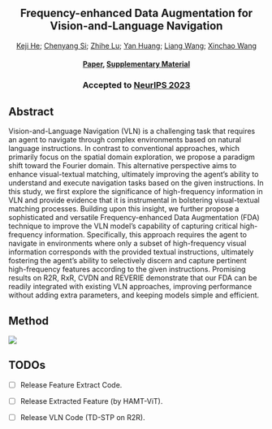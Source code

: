 <div align="center">

<h2>Frequency-enhanced Data Augmentation for Vision-and-Language Navigation</h2>

<div>
    <a href='https://scholar.google.com/citations?user=RHPI-NQAAAAJ&hl=zh-CN' target='_blank'>Keji He</a>;
    <a href='https://scholar.google.com/citations?hl=en&user=XdahAuoAAAAJ&view_op=list_works' target='_blank'>Chenyang Si</a>;
    <a href='https://zhihelu.github.io/'>Zhihe Lu</a>;
    <a href='https://yanrockhuang.github.io/' target='_blank'>Yan Huang</a>;
    <a href='http://scholar.google.com/citations?user=8kzzUboAAAAJ&hl=zh-CN' target='_blank'>Liang Wang</a>;
    <a href='https://sites.google.com/site/sitexinchaowang/?pli=1' target='_blank'>Xinchao Wang</a>
</div>


<h4 align="center">
  <a href="https://openreview.net/pdf?id=eKFrXWb0sT" target='_blank'>Paper</a>,
  <a href="https://openreview.net/attachment?id=eKFrXWb0sT&name=supplementary_material" target='_blank'>Supplementary Material</a>
</h4>

<h3><strong>Accepted to <a href='https://neurips.cc/' target='_blank'>NeurIPS 2023</a></strong></h3>


</div>

## Abstract

Vision-and-Language Navigation (VLN) is a challenging task that requires an agent to navigate through complex environments based on natural language instructions. In contrast to conventional approaches, which primarily focus on the spatial domain exploration, we propose a paradigm shift toward the Fourier domain. This alternative perspective aims to enhance visual-textual matching, ultimately improving the agent’s ability to understand and execute navigation tasks based on the given instructions. In this study, we first explore the significance of high-frequency information in VLN and provide evidence that it is instrumental in bolstering visual-textual matching processes. Building upon this insight, we further propose a sophisticated and versatile Frequency-enhanced Data Augmentation (FDA) technique to improve the VLN model’s capability of capturing critical high-frequency information. Specifically, this approach requires the agent to navigate in environments where only a subset of high-frequency visual information corresponds with the provided textual instructions, ultimately fostering the agent’s ability to selectively discern and capture pertinent high-frequency features according to the given instructions. Promising results on R2R, RxR, CVDN and REVERIE demonstrate that our FDA can be readily integrated with existing VLN approaches, improving performance without adding extra parameters, and keeping models simple and efficient.

## Method

![](assets/method.png)

## TODOs
* [ ] Release Feature Extract Code.
* [ ] Release Extracted Feature (by HAMT-ViT).
* [ ] Release VLN Code (TD-STP on R2R).

